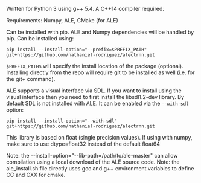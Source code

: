 Written for Python 3 using g++ 5.4. A C++14 compiler required.

Requirements: Numpy, ALE, CMake (for ALE)

Can be installed with pip. ALE and Numpy dependencies will be handled by pip. Can be installed using:

```
pip install --install-option="--prefix=$PREFIX_PATH" git+https://github.com/nathaniel-rodriguez/alectrnn.git
```

`$PREFIX_PATH$` will specify the install location of the package (optional). Installing directly from the repo will require git to be installed as well (i.e. for the git+ command).

ALE supports a visual interface via SDL. If you want to install using the visual interface then you need to first install the libsdl1.2-dev library. By default SDL is not installed with ALE. It can be enabled via the `--with-sdl` option:

```
pip install --install-option="--with-sdl" git+https://github.com/nathaniel-rodriguez/alectrnn.git
```

This library is based on float (single precision values). If using with numpy, make sure to use dtype=float32 instead of the default float64

Note: the --install-option="--lib-path=/path/to/ale-master" can allow compilation using a local download of the ALE source code.
Note: the ale_install.sh file directly uses gcc and g++ environment variables to define CC and CXX for cmake.
